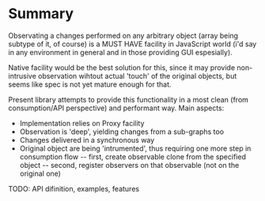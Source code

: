 Summary
=======

Observating a changes performed on any arbitrary object (array being subtype of it, of course) is a MUST HAVE facility in JavaScript world (i'd say in any environment in general and in those providing GUI espesially).

Native facility would be the best solution for this, since it may provide non-intrusive observation wihtout actual 'touch' of the original objects, but seems like spec is not yet mature enough for that.

Present library attempts to provide this functionality in a most clean (from consumption/API perspective) and performant way. Main aspects:
- Implementation relies on Proxy facility
- Observation is 'deep', yielding changes from a sub-graphs too
- Changes delivered in a synchronous way
- Original object are being 'intrumented', thus requiring one more step in consumption flow
-- first, create observable clone from the specified object
-- second, register observers on that observable (not on the original one)


TODO: API difinition, examples, features
